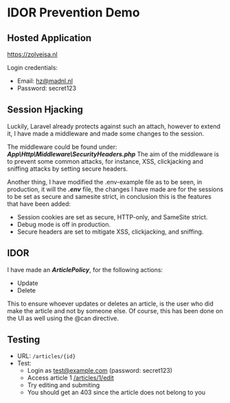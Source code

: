# IDOR Prevention Demo

## Hosted Application
https://zolveisa.nl

Login credentials:
  - Email: hz@madnl.nl
  - Password: secret123
  
## Session Hjacking
Luckily, Laravel already protects against such an attach, however to extend it, I have made a middleware and made some changes to the session.

The middleware could be found under: ***App\Http\Middleware\SecurityHeaders.php***
The aim of the middleware is to prevent some common attacks, for instance, XSS, clickjacking and sniffing attacks by setting secure headers.

Another thing, I have modified the .env-example file as to be seen, in production, it will the ***.env*** file, the changes I have made are for the sessions to be set as secure and samesite strict, in conclusion this is the features that have been added:

- Session cookies are set as secure, HTTP-only, and SameSite strict.
- Debug mode is off in production.
- Secure headers are set to mitigate XSS, clickjacking, and sniffing.
  
## IDOR
I have made an ***ArticlePolicy***, for the following actions:
  - Update
  - Delete
  
This to ensure whoever updates or deletes an article, is the user who did make the article and not by someone else. Of course, this has been done on the UI as well using the @can directive.

## Testing
   - URL: `/articles/{id}`
   - Test: 
     - Login as test@example.com (password: secret123)
     - Access article 1 [/articles/1/edit](https://zolveisa.nl/articles/1/edit)
     - Try editing and submiting
     - You should get an 403 since the article does not belong to you
